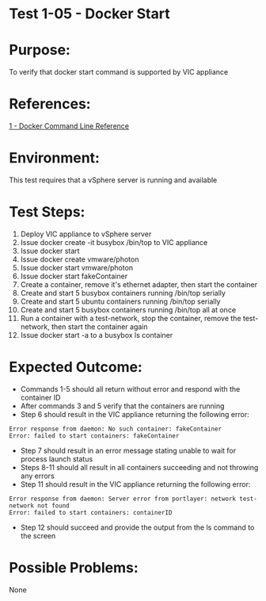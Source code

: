 Test 1-05 - Docker Start
=======

# Purpose:
To verify that docker start command is supported by VIC appliance

# References:
[1 - Docker Command Line Reference](https://docs.docker.com/engine/reference/commandline/start/)

# Environment:
This test requires that a vSphere server is running and available

# Test Steps:
1. Deploy VIC appliance to vSphere server
2. Issue docker create -it busybox /bin/top to VIC appliance
3. Issue docker start <containerID>
4. Issue docker create vmware/photon
5. Issue docker start vmware/photon <containerID>
6. Issue docker start fakeContainer
7. Create a container, remove it's ethernet adapter, then start the container
8. Create and start 5 busybox containers running /bin/top serially
9. Create and start 5 ubuntu containers running /bin/top serially
10. Create and start 5 busybox containers running /bin/top all at once
11. Run a container with a test-network, stop the container, remove the test-network, then start the container again
12. Issue docker start -a <containerID> to a busybox ls container

# Expected Outcome:
* Commands 1-5 should all return without error and respond with the container ID
* After commands 3 and 5 verify that the containers are running
* Step 6 should result in the VIC appliance returning the following error:
```
Error response from daemon: No such container: fakeContainer
Error: failed to start containers: fakeContainer
```
* Step 7 should result in an error message stating unable to wait for process launch status
* Steps 8-11 should all result in all containers succeeding and not throwing any errors
* Step 11 should result in the VIC appliance returning the following error:
```
Error response from daemon: Server error from portlayer: network test-network not found
Error: failed to start containers: containerID
```
* Step 12 should succeed and provide the output from the ls command to the screen

# Possible Problems:
None
